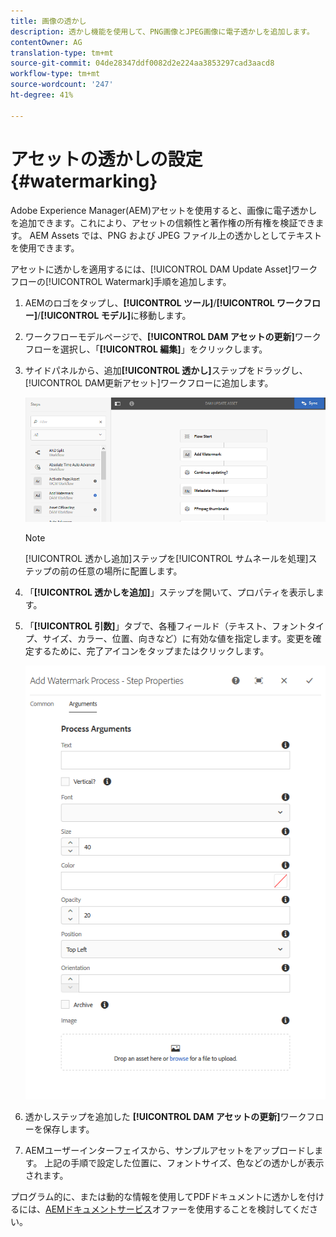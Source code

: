 ```yaml
---
title: 画像の透かし
description: 透かし機能を使用して、PNG画像とJPEG画像に電子透かしを追加します。
contentOwner: AG
translation-type: tm+mt
source-git-commit: 04de28347ddf0082d2e224aa3853297cad3aacd8
workflow-type: tm+mt
source-wordcount: '247'
ht-degree: 41%

---
```



# アセットの透かしの設定 {#watermarking}

Adobe Experience Manager(AEM)アセットを使用すると、画像に電子透かしを追加できます。これにより、アセットの信頼性と著作権の所有権を検証できます。 AEM Assets では、PNG および JPEG ファイル上の透かしとしてテキストを使用できます。

アセットに透かしを適用するには、[!UICONTROL DAM Update Asset]ワークフローの[!UICONTROL Watermark]手順を追加します。

1. AEMのロゴをタップし、**[!UICONTROL ツール]**/**[!UICONTROL ワークフロー]**/**[!UICONTROL モデル]**&#x200B;に移動します。
1. ワークフローモデルページで、**[!UICONTROL DAM アセットの更新]**&#x200B;ワークフローを選択し、「**[!UICONTROL 編集]**」をクリックします。

1. サイドパネルから、追加&#x200B;**[!UICONTROL 透かし]**&#x200B;ステップをドラッグし、[!UICONTROL DAM更新アセット]ワークフローに追加します。

   ![「DAM アセットの更新」ワークフローへの「透かしを追加」ステップのドラッグ](assets/add_watermark_step_aem_assets.png)

   >[!NOTE]
   >
   >[!UICONTROL 透かし追加]ステップを[!UICONTROL サムネールを処理]ステップの前の任意の場所に配置します。

1. 「**[!UICONTROL 透かしを追加]**」ステップを開いて、プロパティを表示します。
1. 「**[!UICONTROL 引数]**」タブで、各種フィールド（テキスト、フォントタイプ、サイズ、カラー、位置、向きなど）に有効な値を指定します。変更を確定するために、完了アイコンをタップまたはクリックします。

   ![Assets における「透かしを追加」ステップの引数の指定](assets/arguments_add_watermark_aem_assets.png)

1. 透かしステップを追加した **[!UICONTROL DAM アセットの更新]**&#x200B;ワークフローを保存します。
1. AEMユーザーインターフェイスから、サンプルアセットをアップロードします。 上記の手順で設定した位置に、フォントサイズ、色などの透かしが表示されます。

プログラム的に、または動的な情報を使用してPDFドキュメントに透かしを付けるには、[AEMドキュメントサービス](/help/forms/using/overview-aem-document-services.md)オファーを使用することを検討してください。
